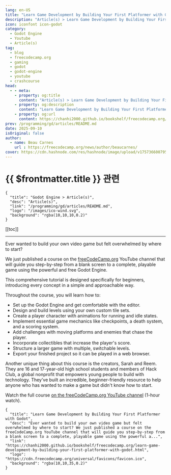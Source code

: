 ```yaml
---
lang: en-US
title: "Learn Game Development by Building Your First Platformer with Godot"
description: "Article(s) > Learn Game Development by Building Your First Platformer with Godot"
icon: iconfont icon-godot
category:
  - Godot Engine
  - Youtube
  - Article(s)
tag:
  - blog
  - freecodecamp.org
  - gaming
  - godot
  - godot-engine
  - youtube
  - crashcourse
head:
  - - meta:
    - property: og:title
      content: "Article(s) > Learn Game Development by Building Your First Platformer with Godot"
    - property: og:description
      content: "Learn Game Development by Building Your First Platformer with Godot"
    - property: og:url
      content: https://chanhi2000.github.io/bookshelf/freecodecamp.org/learn-game-development-by-building-your-first-platformer-with-godot.html
prev: /programming/gd/articles/README.md
date: 2025-09-10
isOriginal: false
author:
  - name: Beau Carnes
    url : https://freecodecamp.org/news/author/beaucarnes/
cover: https://cdn.hashnode.com/res/hashnode/image/upload/v1757366007955/01b7fca7-e8f1-49b6-9b4b-c44bc22204e7.png
---
```


# {{ $frontmatter.title }} 관련

```component VPCard
{
  "title": "Godot Engine > Article(s)",
  "desc": "Article(s)",
  "link": "/programming/gd/articles/README.md",
  "logo": "/images/ico-wind.svg",
  "background": "rgba(10,10,10,0.2)"
}
```

[[toc]]

---

<SiteInfo
  name="Learn Game Development by Building Your First Platformer with Godot"
  desc="Ever wanted to build your own video game but felt overwhelmed by where to start? We just published a course on the freeCodeCamp.org YouTube channel that will guide you step-by-step from a blank screen to a complete, playable game using the powerful a..."
  url="https://freecodecamp.org/news/learn-game-development-by-building-your-first-platformer-with-godot"
  logo="https://cdn.freecodecamp.org/universal/favicons/favicon.ico"
  preview="https://cdn.hashnode.com/res/hashnode/image/upload/v1757366007955/01b7fca7-e8f1-49b6-9b4b-c44bc22204e7.png"/>

Ever wanted to build your own video game but felt overwhelmed by where to start?

We just published a course on the [<VPIcon icon="fa-brands fa-free-code-camp"/>freeCodeCamp.org](http://freeCodeCamp.org) YouTube channel that will guide you step-by-step from a blank screen to a complete, playable game using the powerful and free Godot Engine.

This comprehensive tutorial is designed specifically for beginners, introducing every concept in a simple and approachable way.

Throughout the course, you will learn how to:

- Set up the Godot Engine and get comfortable with the editor.
- Design and build levels using your own custom tile sets.
- Create a player character with animations for running and idle states.
- Implement essential game mechanics like checkpoints, a death system, and a scoring system.
- Add challenges with moving platforms and enemies that chase the player.
- Incorporate collectibles that increase the player's score.
- Structure a larger game with multiple, switchable levels.
- Export your finished project so it can be played in a web browser.

Another unique thing about this course is the creators, Sarah and Reem. They are 16 and 17-year-old high school students and members of Hack Club, a global nonprofit that empowers young people to build with technology. They’ve built an incredible, beginner-friendly resource to help anyone who has wanted to make a game but didn't know how to start.

Watch the full course [<VPIcon icon="fa-brands fa-youtube"/>on the freeCodeCamp.org YouTube channel](https://youtu.be/MiPkcTaRbfQ) (1-hour watch).

<VidStack src="youtube/MiPkcTaRbfQ" />

<!-- TODO: add ARTICLE CARD -->
```component VPCard
{
  "title": "Learn Game Development by Building Your First Platformer with Godot",
  "desc": "Ever wanted to build your own video game but felt overwhelmed by where to start? We just published a course on the freeCodeCamp.org YouTube channel that will guide you step-by-step from a blank screen to a complete, playable game using the powerful a...",
  "link": "https://chanhi2000.github.io/bookshelf/freecodecamp.org/learn-game-development-by-building-your-first-platformer-with-godot.html",
  "logo": "https://cdn.freecodecamp.org/universal/favicons/favicon.ico",
  "background": "rgba(10,10,35,0.2)"
}
```
